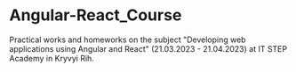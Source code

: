 # Angular-React_Course
Practical works and homeworks on the subject "Developing web applications using Angular and React" (21.03.2023 - 21.04.2023) at IT STEP Academy in Kryvyi Rih.
